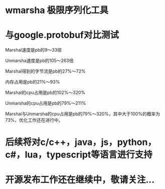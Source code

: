 # wmarsha 极限序列化工具

# 与google.protobuf对比测试

Marshal速度是pb的9～33倍

Unmarsha速度是pb的105～263倍

Marshal得到的字节流是pb的27%～72%

内存占用是pb的21%～93%

Marshal的cpu占用是pb的102%～320%

Unmarsha的cpu占用是pb的79%～211%

Marshal与Unmarsha的cpu占用是pb的79%～320%，其中大于100%的概率为73%，优化工作还在进行中。

# 后续将对c/c++，java，js，python，c#，lua，typescript等语言进行支持
# 开源发布工作还在继续中，敬请关注...
